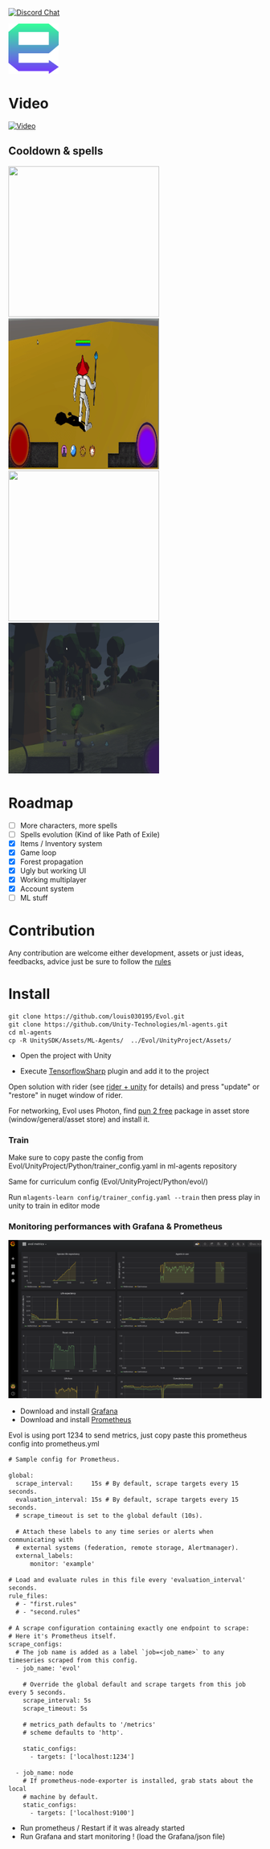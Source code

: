 [![Discord Chat](https://img.shields.io/badge/discord-here-blue.svg)](https://discord.gg/9F4ZBNu) 

<img src="docs/images/evol-logo.png" width="100" height="100">


# Video
[![Video](https://img.youtube.com/vi/PCzRj9FlzMM/0.jpg)](https://www.youtube.com/watch?v=PCzRj9FlzMM)

## Cooldown & spells

<img src="docs/images/kill.gif" width="300" height="300"><img src="docs/images/cooldown.gif" width="300" height="300"><img src="docs/images/portal.gif" width="300" height="300"><img src="docs/images/snow.gif" width="300" height="300">



# Roadmap

- [ ] More characters, more spells
- [ ] Spells evolution (Kind of like Path of Exile)
- [x] Items / Inventory system
- [x] Game loop
- [x] Forest propagation
- [x] Ugly but working UI
- [x] Working multiplayer
- [x] Account system
- [ ] ML stuff

# Contribution

Any contribution are welcome either development, assets or just ideas, feedbacks, advice just be sure to follow the [rules](docs/CONTRIBUTE.md)

# Install

```
git clone https://github.com/louis030195/Evol.git
git clone https://github.com/Unity-Technologies/ml-agents.git
cd ml-agents
cp -R UnitySDK/Assets/ML-Agents/  ../Evol/UnityProject/Assets/
```

- Open the project with Unity

- Execute [TensorflowSharp](https://s3.amazonaws.com/unity-ml-agents/0.5/TFSharpPlugin.unitypackage)
plugin  and add it to the project

Open solution with rider (see [rider + unity](https://blog.jetbrains.com/dotnet/2017/08/30/getting-started-rider-unity/) for details) and press "update" or "restore" in nuget window of rider.

For networking, Evol uses Photon, find [pun 2 free](https://assetstore.unity.com/packages/tools/network/pun-2-free-119922?fbclid=IwAR180XMl887jvpNLv1xnrvVjiX6Esf-nZqTnQOJ2hQo3_fTO2V_1YFa1lH8) package in asset store (window/general/asset store) and install it.

### Train

Make sure to copy paste the config from Evol/UnityProject/Python/trainer_config.yaml
in ml-agents repository

Same for curriculum config (Evol/UnityProject/Python/evol/)

Run `mlagents-learn config/trainer_config.yaml --train` then press play in unity to train in editor mode


### Monitoring performances with Grafana & Prometheus

![Grafana](docs/images/grafana_agents.png)

- Download and install [Grafana](https://grafana.com/grafana/download)
- Download and install [Prometheus](https://prometheus.io/download/)

Evol is using port 1234 to send metrics, just copy paste this prometheus config
into prometheus.yml

```
# Sample config for Prometheus.

global:
  scrape_interval:     15s # By default, scrape targets every 15 seconds.
  evaluation_interval: 15s # By default, scrape targets every 15 seconds.
  # scrape_timeout is set to the global default (10s).

  # Attach these labels to any time series or alerts when communicating with
  # external systems (federation, remote storage, Alertmanager).
  external_labels:
      monitor: 'example'

# Load and evaluate rules in this file every 'evaluation_interval' seconds.
rule_files:
  # - "first.rules"
  # - "second.rules"

# A scrape configuration containing exactly one endpoint to scrape:
# Here it's Prometheus itself.
scrape_configs:
  # The job name is added as a label `job=<job_name>` to any timeseries scraped from this config.
  - job_name: 'evol'

    # Override the global default and scrape targets from this job every 5 seconds.
    scrape_interval: 5s
    scrape_timeout: 5s

    # metrics_path defaults to '/metrics'
    # scheme defaults to 'http'.

    static_configs:
      - targets: ['localhost:1234']

  - job_name: node
    # If prometheus-node-exporter is installed, grab stats about the local
    # machine by default.
    static_configs:
      - targets: ['localhost:9100']

```

- Run prometheus / Restart if it was already started
- Run Grafana and start monitoring ! (load the Grafana/json file)
